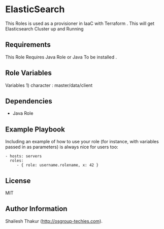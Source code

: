 ElasticSearch
=========

This Roles is used as a provisioner in IaaC with Terraform . This will get Elasticsearch Cluster up and Running 

Requirements
------------

This Role Requires Java Role or Java To be installed .

Role Variables
--------------
  Variables
	1) character : master/data/client

Dependencies
------------
  - Java Role


Example Playbook
----------------

Including an example of how to use your role (for instance, with variables passed in as parameters) is always nice for users too:

    - hosts: servers
      roles:
         - { role: username.rolename, x: 42 }

License
-------

MIT 

Author Information
------------------
Shailesh Thakur (http://osgroup-techies.com).
